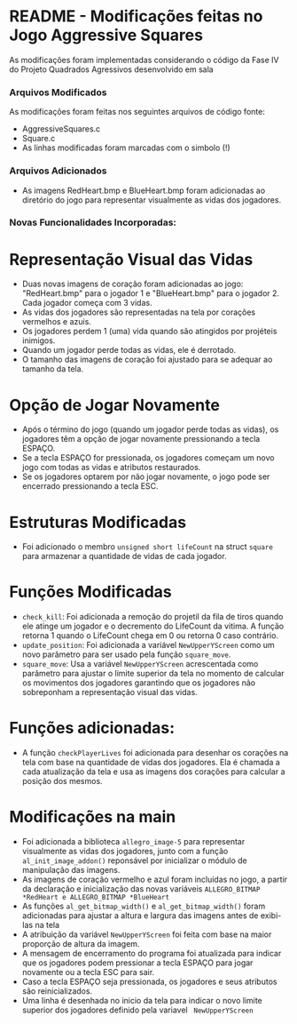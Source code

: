 
# README - Modificações feitas no Jogo Aggressive Squares
As modificações foram implementadas considerando o código da Fase IV do Projeto Quadrados Agressivos desenvolvido em sala

### Arquivos Modificados
As modificações foram feitas nos seguintes arquivos de código fonte:

- AggressiveSquares.c
- Square.c
- As linhas modificadas foram marcadas com o simbolo (!)

### Arquivos Adicionados
- As imagens RedHeart.bmp e BlueHeart.bmp foram adicionadas ao diretório do jogo para representar visualmente as vidas dos jogadores.

### Novas Funcionalidades Incorporadas:

# Representação Visual das Vidas
- Duas novas imagens de coração foram adicionadas ao jogo: "RedHeart.bmp" para o jogador 1 e "BlueHeart.bmp" para o jogador 2. Cada jogador começa com 3 vidas.
- As vidas dos jogadores são representadas na tela por corações vermelhos e azuis.
- Os jogadores perdem 1 (uma) vida quando são atingidos por projéteis inimigos.
- Quando um jogador perde todas as vidas, ele é derrotado.
- O tamanho das imagens de coração foi ajustado para se adequar ao tamanho da tela.

# Opção de Jogar Novamente
- Após o término do jogo (quando um jogador perde todas as vidas), os jogadores têm a opção de jogar novamente pressionando a tecla ESPAÇO.
- Se a tecla ESPAÇO for pressionada, os jogadores começam um novo jogo com todas as vidas e atributos restaurados.
- Se os jogadores optarem por não jogar novamente, o jogo pode ser encerrado pressionando a tecla ESC.


# Estruturas Modificadas
- Foi adicionado o membro `unsigned short lifeCount` na struct `square` para armazenar a quantidade de vidas de cada jogador.

# Funções Modificadas
- `check_kill`: Foi adicionada a remoção do projetil da fila de tiros quando ele atinge um jogador e o decremento do LifeCount da vitima. A função retorna 1 quando o LifeCount chega em 0 ou retorna 0 caso contrário.
- `update_position`: Foi adicionada a variável `NewUpperYScreen` como um novo parâmetro para ser usado pela função `square_move`.
- `square_move`: Usa a variável `NewUpperYScreen` acrescentada como parâmetro para ajustar o limite superior da tela no momento de calcular os movimentos dos jogadores garantindo que os jogadores não sobreponham a representação visual das vidas.

# Funções adicionadas:
- A função `checkPlayerLives` foi adicionada para desenhar os corações na tela com base na quantidade de vidas dos jogadores. Ela é chamada a cada atualização da tela e usa as imagens dos corações para calcular a posição dos mesmos.

# Modificações na main
- Foi adicionada a biblioteca `allegro_image-5` para representar visualmente as vidas dos jogadores, junto com a função `al_init_image_addon()` reponsável por inicializar o módulo de manipulação das imagens.
- As imagens de coração vermelho e azul foram incluídas no jogo, a partir da declaração e inicialização das novas variáveis `ALLEGRO_BITMAP *RedHeart e ALLEGRO_BITMAP *BlueHeart`
- As funções `al_get_bitmap_width()` e `al_get_bitmap_width()` foram adicionadas para ajustar a altura e largura das imagens antes de exibi-las na tela
- A atribuição da variável `NewUpperYScreen` foi feita com base na maior proporção de altura da imagem.
- A mensagem de encerramento do programa foi atualizada para indicar que os jogadores podem pressionar a tecla ESPAÇO para jogar novamente ou a tecla ESC para sair.
- Caso a tecla ESPAÇO seja pressionada, os jogadores e seus atributos são reinicializados.
- Uma linha é desenhada no inicio da tela para indicar o novo limite superior dos jogadores definido pela variavel ` NewUpperYScreen`
